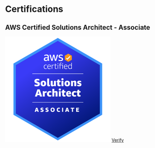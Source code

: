 # Certifications

## AWS Certified Solutions Architect - Associate
![AWS Solutions Architect Associate](assets/images/SAA.png)
[Verify](https://www.credly.com/badges/47aab480-9f01-4be1-b5f5-2cff9adab13b/public_url)


